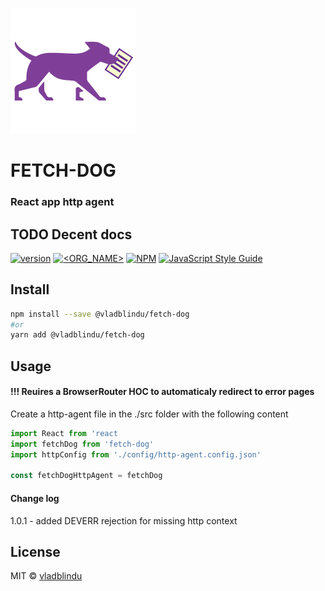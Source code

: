 
![fetch-dog logo](./_art/fetch-dog-logo.png)

# FETCH-DOG
### React app http agent

## TODO Decent docs

[![version](https://img.shields.io/github/package-json/version/vladblindu/fetch-dog)](https://semver.org)
[![<ORG_NAME>](https://circleci.com/gh/vladblindu/fetch-dog.svg?style=shield)](https://app.circleci.com/pipelines/github/vladblindu/fetch-dog)
[![NPM](https://img.shields.io/npm/v/fetch-dog.svg)](https://www.npmjs.com/package/fetch-dog)
[![JavaScript Style Guide](https://img.shields.io/badge/code_style-standard-yellow.svg)](https://standardjs.com)

## Install

```bash
npm install --save @vladblindu/fetch-dog
#or
yarn add @vladblindu/fetch-dog
```

## Usage

#### !!! Reuires a BrowserRouter HOC to automaticaly redirect to error pages
Create a http-agent file in the ./src folder with the following content
```jsx
import React from 'react
import fetchDog from 'fetch-dog'
import httpConfig from './config/http-agent.config.json'

const fetchDogHttpAgent = fetchDog
```

#### Change log

1.0.1 - added DEVERR rejection for missing http context

## License

MIT © [vladblindu](https://github.com/vladblindu)
